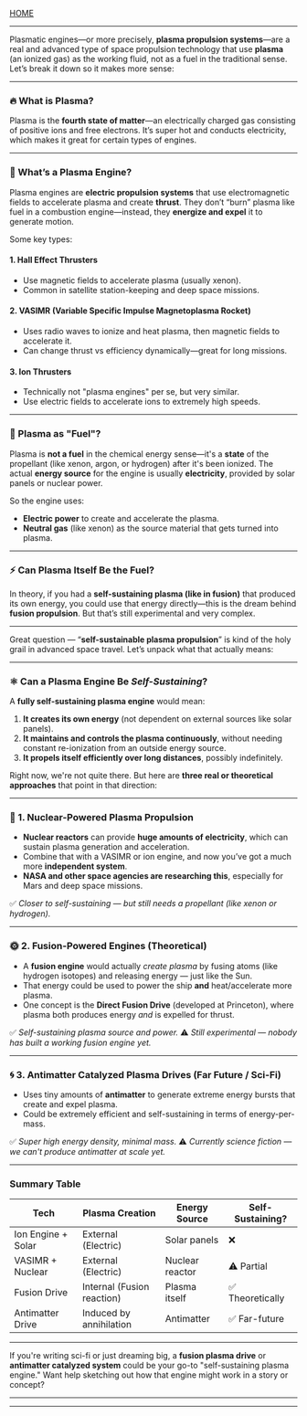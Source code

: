 [HOME](/README.md)    

---   

Plasmatic engines—or more precisely, **plasma propulsion systems**—are a real and advanced type of space propulsion technology that use **plasma** (an ionized gas) as the working fluid, not as a fuel in the traditional sense. Let’s break it down so it makes more sense:

---

### 🔥 What is Plasma?
Plasma is the **fourth state of matter**—an electrically charged gas consisting of positive ions and free electrons. It’s super hot and conducts electricity, which makes it great for certain types of engines.

---

### 🚀 What’s a Plasma Engine?
Plasma engines are **electric propulsion systems** that use electromagnetic fields to accelerate plasma and create **thrust**. They don’t “burn” plasma like fuel in a combustion engine—instead, they **energize and expel** it to generate motion.

Some key types:

#### 1. **Hall Effect Thrusters**
- Use magnetic fields to accelerate plasma (usually xenon).
- Common in satellite station-keeping and deep space missions.
  
#### 2. **VASIMR (Variable Specific Impulse Magnetoplasma Rocket)**
- Uses radio waves to ionize and heat plasma, then magnetic fields to accelerate it.
- Can change thrust vs efficiency dynamically—great for long missions.

#### 3. **Ion Thrusters**
- Technically not "plasma engines" per se, but very similar.
- Use electric fields to accelerate ions to extremely high speeds.

---

### 🔌 Plasma as "Fuel"?
Plasma is **not a fuel** in the chemical energy sense—it's a **state** of the propellant (like xenon, argon, or hydrogen) after it's been ionized. The actual **energy source** for the engine is usually **electricity**, provided by solar panels or nuclear power.

So the engine uses:
- **Electric power** to create and accelerate the plasma.
- **Neutral gas** (like xenon) as the source material that gets turned into plasma.

---

### ⚡ Can Plasma Itself Be the Fuel?
In theory, if you had a **self-sustaining plasma (like in fusion)** that produced its own energy, you could use that energy directly—this is the dream behind **fusion propulsion**. But that’s still experimental and very complex.

---   

Great question — “**self-sustainable plasma propulsion**” is kind of the holy grail in advanced space travel. Let’s unpack what that actually means:

---

### ⚛️ Can a Plasma Engine Be *Self-Sustaining*?

A **fully self-sustaining plasma engine** would mean:

1. **It creates its own energy** (not dependent on external sources like solar panels).
2. **It maintains and controls the plasma continuously**, without needing constant re-ionization from an outside energy source.
3. **It propels itself efficiently over long distances**, possibly indefinitely.

Right now, we're not quite there. But here are **three real or theoretical approaches** that point in that direction:

---

### 🔋 1. **Nuclear-Powered Plasma Propulsion**

- **Nuclear reactors** can provide **huge amounts of electricity**, which can sustain plasma generation and acceleration.
- Combine that with a VASIMR or ion engine, and now you’ve got a much more **independent system**.
- **NASA and other space agencies are researching this**, especially for Mars and deep space missions.

✅ *Closer to self-sustaining — but still needs a propellant (like xenon or hydrogen).*

---

### 🌞 2. **Fusion-Powered Engines (Theoretical)**

- A **fusion engine** would actually *create plasma* by fusing atoms (like hydrogen isotopes) and releasing energy — just like the Sun.
- That energy could be used to power the ship **and** heat/accelerate more plasma.
- One concept is the **Direct Fusion Drive** (developed at Princeton), where plasma both produces energy *and* is expelled for thrust.

✅ *Self-sustaining plasma source and power.*
⚠️ *Still experimental — nobody has built a working fusion engine yet.*

---

### 🌀 3. **Antimatter Catalyzed Plasma Drives (Far Future / Sci-Fi)**

- Uses tiny amounts of **antimatter** to generate extreme energy bursts that create and expel plasma.
- Could be extremely efficient and self-sustaining in terms of energy-per-mass.
  
✅ *Super high energy density, minimal mass.*
⚠️ *Currently science fiction — we can't produce antimatter at scale yet.*

---

### Summary Table

| Tech | Plasma Creation | Energy Source | Self-Sustaining? |
|------|-----------------|---------------|------------------|
| Ion Engine + Solar | External (Electric) | Solar panels | ❌ |
| VASIMR + Nuclear | External (Electric) | Nuclear reactor | ⚠️ Partial |
| Fusion Drive | Internal (Fusion reaction) | Plasma itself | ✅ Theoretically |
| Antimatter Drive | Induced by annihilation | Antimatter | ✅ Far-future |

---

If you're writing sci-fi or just dreaming big, a **fusion plasma drive** or **antimatter catalyzed system** could be your go-to "self-sustaining plasma engine." Want help sketching out how that engine might work in a story or concept?

---   
---   
